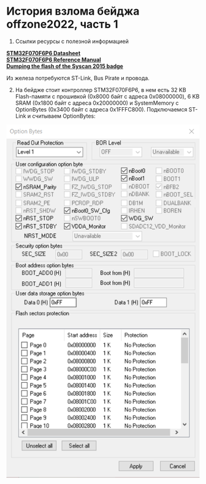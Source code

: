 # История взлома бейджа offzone2022, часть 1

1. Ссылки ресурсы с полезной информацией

<b>[STM32F070F6P6 Datasheet](https://www.st.com/resource/en/datasheet/stm32f070f6.pdf)</b><br/>
<b>[STM32F070F6P6 Reference Manual](https://www.st.com/resource/en/reference_manual/rm0360-stm32f030x4x6x8xc-and-stm32f070x6xb-advanced-armbased-32bit-mcus-stmicroelectronics.pdf)</b><br/>
<b>[Dumping the flash of the Syscan 2015 badge](https://gist.github.com/egirault/7b3fe7041e1bf5e2258ed5df7083f14d)</b><br/>

Из железа потребуются ST-Link, Bus Pirate и провода.

2. На бейдже стоит контроллер STM32F070F6P6, в нем есть 32 KB Flash-памяти с прошивкой (0x8000 байт с адреса 0x08000000), 6 KB SRAM (0x1800 байт с адреса 0x20000000) и SystemMemory с OptionBytes (0x3400 байт с адреса 0x1FFFC800). Подключаемся ST-Link и считываем OptionBytes:

![OptionBytes](/offzone2022/STM32F070F6P6_OptionBytes.png?raw=true "Option Bytes")
